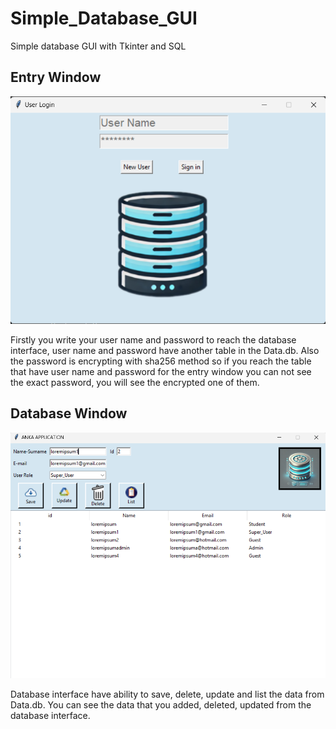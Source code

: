 # Simple_Database_GUI
 Simple database GUI with Tkinter and SQL
 
## Entry Window

![Entry Window](https://github.com/YasinAk37/Simple_Database_GUI/blob/d1e066e8db6af283ff5b9c97969ba1a466a5c3f3/Pictures/app1.png)

Firstly you write your user name and password to reach the database interface, user name and password have another table in the Data.db. Also the password is encrypting with sha256 method so if you reach the table that have user name and password for the entry window you can not see the exact password, you will see the encrypted one of them. 

## Database Window

![Database Window](https://github.com/YasinAk37/Simple_Database_GUI/blob/8e3e951bec4a74051bef507fd6c352acaa27ebc9/Pictures/app2.png)

Database interface have ability to save, delete, update and list the data from Data.db. You can see the data that you added, deleted, updated from the database interface.
